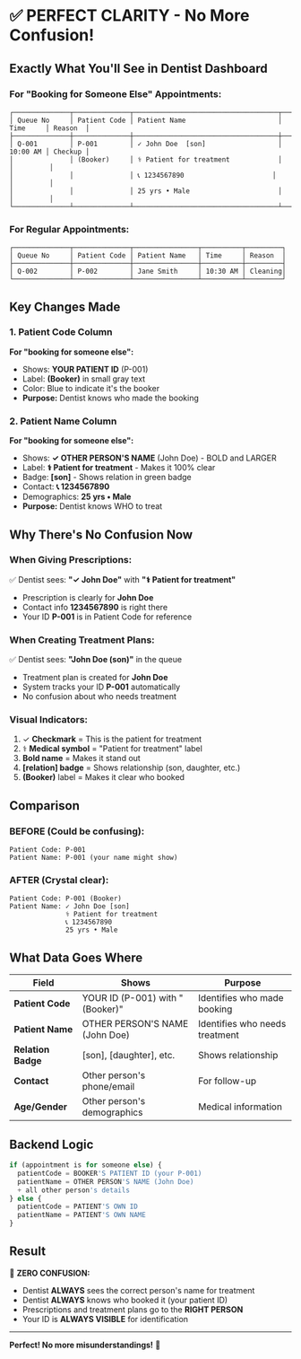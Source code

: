 # ✅ PERFECT CLARITY - No More Confusion!

## Exactly What You'll See in Dentist Dashboard

### For "Booking for Someone Else" Appointments:

```
┌──────────────┬──────────────┬────────────────────────────────────┬──────────┬─────────┐
│ Queue No     │ Patient Code │ Patient Name                       │ Time     │ Reason  │
├──────────────┼──────────────┼────────────────────────────────────┼──────────┼─────────┤
│ Q-001        │ P-001        │ ✓ John Doe  [son]                  │ 10:00 AM │ Checkup │
│              │ (Booker)     │ ⚕️ Patient for treatment            │          │         │
│              │              │ 📞 1234567890                      │          │         │
│              │              │ 25 yrs • Male                      │          │         │
└──────────────┴──────────────┴────────────────────────────────────┴──────────┴─────────┘
```

### For Regular Appointments:

```
┌──────────────┬──────────────┬────────────────┬──────────┬─────────┐
│ Queue No     │ Patient Code │ Patient Name   │ Time     │ Reason  │
├──────────────┼──────────────┼────────────────┼──────────┼─────────┤
│ Q-002        │ P-002        │ Jane Smith     │ 10:30 AM │ Cleaning│
└──────────────┴──────────────┴────────────────┴──────────┴─────────┘
```

## Key Changes Made

### 1. Patient Code Column
**For "booking for someone else":**
- Shows: **YOUR PATIENT ID** (P-001)
- Label: **(Booker)** in small gray text
- Color: Blue to indicate it's the booker
- **Purpose:** Dentist knows who made the booking

### 2. Patient Name Column  
**For "booking for someone else":**
- Shows: **✓ OTHER PERSON'S NAME** (John Doe) - BOLD and LARGER
- Label: **⚕️ Patient for treatment** - Makes it 100% clear
- Badge: **[son]** - Shows relation in green badge
- Contact: **📞 1234567890**
- Demographics: **25 yrs • Male**
- **Purpose:** Dentist knows WHO to treat

## Why There's No Confusion Now

### When Giving Prescriptions:
✅ Dentist sees: **"✓ John Doe"** with **"⚕️ Patient for treatment"**
- Prescription is clearly for **John Doe**
- Contact info **1234567890** is right there
- Your ID **P-001** is in Patient Code for reference

### When Creating Treatment Plans:
✅ Dentist sees: **"John Doe (son)"** in the queue
- Treatment plan is created for **John Doe**
- System tracks your ID **P-001** automatically
- No confusion about who needs treatment

### Visual Indicators:
1. ✓ **Checkmark** = This is the patient for treatment
2. ⚕️ **Medical symbol** = "Patient for treatment" label
3. **Bold name** = Makes it stand out
4. **[relation] badge** = Shows relationship (son, daughter, etc.)
5. **(Booker)** label = Makes it clear who booked

## Comparison

### BEFORE (Could be confusing):
```
Patient Code: P-001
Patient Name: P-001 (your name might show)
```

### AFTER (Crystal clear):
```
Patient Code: P-001 (Booker)
Patient Name: ✓ John Doe [son]
              ⚕️ Patient for treatment
              📞 1234567890
              25 yrs • Male
```

## What Data Goes Where

| Field | Shows | Purpose |
|-------|-------|---------|
| **Patient Code** | YOUR ID (P-001) with "(Booker)" | Identifies who made booking |
| **Patient Name** | OTHER PERSON'S NAME (John Doe) | Identifies who needs treatment |
| **Relation Badge** | [son], [daughter], etc. | Shows relationship |
| **Contact** | Other person's phone/email | For follow-up |
| **Age/Gender** | Other person's demographics | Medical information |

## Backend Logic

```javascript
if (appointment is for someone else) {
  patientCode = BOOKER'S PATIENT ID (your P-001)
  patientName = OTHER PERSON'S NAME (John Doe)
  + all other person's details
} else {
  patientCode = PATIENT'S OWN ID
  patientName = PATIENT'S OWN NAME
}
```

## Result

🎯 **ZERO CONFUSION:**
- Dentist **ALWAYS** sees the correct person's name for treatment
- Dentist **ALWAYS** knows who booked it (your patient ID)
- Prescriptions and treatment plans go to the **RIGHT PERSON**
- Your ID is **ALWAYS VISIBLE** for identification

---

**Perfect! No more misunderstandings!** 🎉

